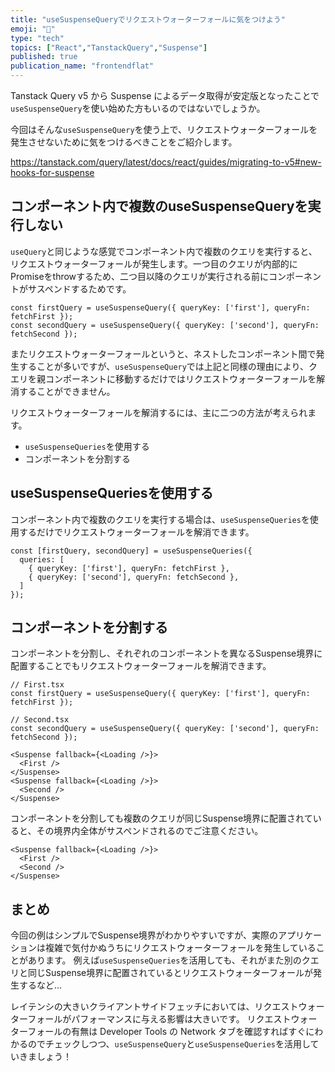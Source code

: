 ```yaml
---
title: "useSuspenseQueryでリクエストウォーターフォールに気をつけよう"
emoji: "🐉"
type: "tech"
topics: ["React","TanstackQuery","Suspense"]
published: true
publication_name: "frontendflat"
---
```


Tanstack Query v5 から Suspense によるデータ取得が安定版となったことで`useSuspenseQuery`を使い始めた方もいるのではないでしょうか。

今回はそんな`useSuspenseQuery`を使う上で、リクエストウォーターフォールを発生させないために気をつけるべきことをご紹介します。

https://tanstack.com/query/latest/docs/react/guides/migrating-to-v5#new-hooks-for-suspense

## コンポーネント内で複数のuseSuspenseQueryを実行しない

`useQuery`と同じような感覚でコンポーネント内で複数のクエリを実行すると、リクエストウォーターフォールが発生します。一つ目のクエリが内部的にPromiseをthrowするため、二つ目以降のクエリが実行される前にコンポーネントがサスペンドするためです。

```jsx:NG
const firstQuery = useSuspenseQuery({ queryKey: ['first'], queryFn: fetchFirst });
const secondQuery = useSuspenseQuery({ queryKey: ['second'], queryFn: fetchSecond });
```

またリクエストウォーターフォールというと、ネストしたコンポーネント間で発生することが多いですが、`useSuspenseQuery`では上記と同様の理由により、クエリを親コンポーネントに移動するだけではリクエストウォーターフォールを解消することができません。

リクエストウォーターフォールを解消するには、主に二つの方法が考えられます。

- `useSuspenseQueries`を使用する
- コンポーネントを分割する

## useSuspenseQueriesを使用する

コンポーネント内で複数のクエリを実行する場合は、`useSuspenseQueries`を使用するだけでリクエストウォーターフォールを解消できます。

```jsx:OK
const [firstQuery, secondQuery] = useSuspenseQueries({
  queries: [
    { queryKey: ['first'], queryFn: fetchFirst },
    { queryKey: ['second'], queryFn: fetchSecond },
  ]
});
```

## コンポーネントを分割する

コンポーネントを分割し、それぞれのコンポーネントを異なるSuspense境界に配置することでもリクエストウォーターフォールを解消できます。

```jsx:OK
// First.tsx
const firstQuery = useSuspenseQuery({ queryKey: ['first'], queryFn: fetchFirst });

// Second.tsx
const secondQuery = useSuspenseQuery({ queryKey: ['second'], queryFn: fetchSecond });

<Suspense fallback={<Loading />}>
  <First />
</Suspense>
<Suspense fallback={<Loading />}>
  <Second />
</Suspense>
```

コンポーネントを分割しても複数のクエリが同じSuspense境界に配置されていると、その境界内全体がサスペンドされるのでご注意ください。

```jsx:NG
<Suspense fallback={<Loading />}>
  <First />
  <Second />
</Suspense>
```


## まとめ
今回の例はシンプルでSuspense境界がわかりやすいですが、実際のアプリケーションは複雑で気付かぬうちにリクエストウォーターフォールを発生していることがあります。
例えば`useSuspenseQueries`を活用しても、それがまた別のクエリと同じSuspense境界に配置されているとリクエストウォーターフォールが発生するなど...

レイテンシの大きいクライアントサイドフェッチにおいては、リクエストウォーターフォールがパフォーマンスに与える影響は大きいです。
リクエストウォーターフォールの有無は Developer Tools の Network タブを確認すればすぐにわかるのでチェックしつつ、`useSuspenseQuery`と`useSuspenseQueries`を活用していきましょう！